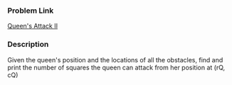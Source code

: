 ### Problem Link
[Queen's Attack II](https://www.hackerrank.com/challenges/queens-attack-2/problem)

### Description
 Given the queen's position and the locations of all the obstacles, find and print the number of squares the queen can attack from her position at (rQ, cQ)